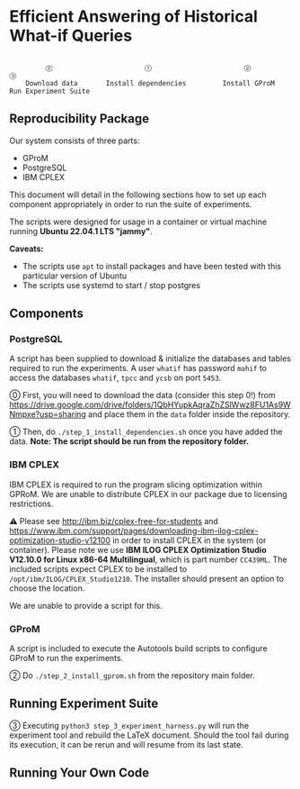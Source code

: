 # Efficient Answering of Historical What-if Queries

```

         ⓪                       ①                       ②                        ③
    Download data       Install dependencies         Install GProM         Run Experiment Suite

```

## Reproducibility Package

Our system consists of three parts:
* GProM
* PostgreSQL
* IBM CPLEX

This document will detail in the following sections how to set up each component appropriately in order to run the suite of experiments.

The scripts were designed for usage in a container or virtual machine running **Ubuntu 22.04.1 LTS "jammy"**.

**Caveats:**

- The scripts use `apt` to install packages and have been tested with this particular version of Ubuntu
- The scripts use systemd to start / stop postgres

## Components

### PostgreSQL

A script has been supplied to download & initialize the databases and tables required to run the experiments.
A user `whatif` has password `mahif` to access the databases `whatif`, `tpcc` and `ycsb` on port `5453`.

⓪ First, you will need to download the data (consider this step 0!) from https://drive.google.com/drive/folders/1QbHYupkAqraZhZSlWwz8FU1As9WNmpxe?usp=sharing and place them in the `data` folder inside the repository.

① Then, do `./step_1_install_dependencies.sh` once you have added the data. **Note: The script should be run from the repository folder.**

### IBM CPLEX
IBM CPLEX is required to run the program slicing optimization within GPRoM.
We are unable to distribute CPLEX in our package due to licensing restrictions.

⚠ Please see http://ibm.biz/cplex-free-for-students and https://www.ibm.com/support/pages/downloading-ibm-ilog-cplex-optimization-studio-v12100 in order to install CPLEX in the system (or container).
Please note we use **IBM ILOG CPLEX Optimization Studio V12.10.0 for Linux x86-64 Multilingual**, which is part number `CC439ML`.
The included scripts expect CPLEX to be installed to `/opt/ibm/ILOG/CPLEX_Studio1210`. The installer should present an option to choose the location.

We are unable to provide a script for this.

### GProM

A script is included to execute the Autotools build scripts to configure GProM to run the experiments.

② Do `./step_2_install_gprom.sh` from the repository main folder.

## Running Experiment Suite

③ Executing `python3 step_3_experiment_harness.py` will run the experiment tool and rebuild the LaTeX document.
Should the tool fail during its execution, it can be rerun and will resume from its last state.

## Running Your Own Code
